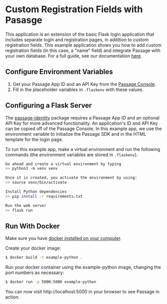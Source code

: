# Custom Registration Fields with Pasasge

This application is an extension of the basic Flask login application that includes separate login and registration pages, in addition to custom registration fields. This example application shows you how to add custom registration fields (in this case, a "name" field) and integrate Passage with your own database. For a full guide, see our documentation [here](https://docs.passage.id/guides/custom-registration-data).

## Configure Environment Variables

1. Get your Passage App ID and an API Key from the [Passage Console](https://console.passage.id).
2. Fill in the placeholder variables in `.flaskenv` with these values.

## Configuring a Flask Server

The [passage-identity](https://pypi.org/project/passage-identity/) package requires a Passage App ID and an optional API Key for more advanced functionality. An application's ID and API Key can be copied off of the Passage Console. In this example app, we use the environment variable to initialize the Passage SDK and in the HTML template for the login page.

To run this example app, make a virtual environment and run the following commands (the environment variables are stored in `.flaskenv`).

```bash
Go ahead and create a virtual environment by typing
>> python3 -m venv venv

Once it is created, you activate the environment by using:
>> source venv/bin/activate

Install Python dependencies
>> pip install -r requirements.txt

Run the web server
>> flask run
```

## Run With Docker

Make sure you have [docker installed on your computer](https://docs.docker.com/get-docker/).

Create your docker image:

```bash
$ docker build -t example-python .
```

Run your docker container using the example-python image, changing the port numbers as necessary:

```bash
$ docker run -p 5000:5000 example-python
```

You can now visit http://localhost:5000 in your browser to see Passage in action.
